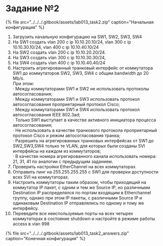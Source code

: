 # Задание №2

{% file src="../../../.gitbook/assets/lab013\_task2.zip" caption="Начальная конфигурация" %}

1. Загрузить начальную конфигурацию на SW1, SW2, SW3, SW4  
2. На SW1 создать vlan 200 c ip 10.10.20.10/24, vlan 300 c ip 10.10.30.10/24, vlan 400 c ip 10.10.40.10/24  
3. На SW2 создать vlan 200 c ip 10.10.20.20/24.  
4. На SW3 создать vlan 300 c ip 10.10.30.30/24,  
5. На SW4 создать vlan 400 c ip 10.10.40.40/24  
6. Настроить агрегированный транковый интерфейс от коммутатора SW1 до коммутаторов SW2, SW3, SW4 с общим bandwidth до 20 Mb/s.  
При этом:  
· Между коммутаторами SW1 и SW2 не использовать протоколы автосогласования;  
· Между коммутаторами SW1 и SW3 использовать протокол автосогласования проприетарный протокол Cisco;  
· Между коммутаторами SW1 и SW4 использовать протокол автосогласования IEEE 802.3ad;  
· Только SW1 выступает в качестве активного инициатора процесса автосогласования;  
· Не использовать в качестве транкового протокола проприетарный протокол Cisco и режим автосогласования транка;  
· Разрешить на агрегированных транковых интерфейсах от SW1 до SW2,SW3,SW4 только те VLAN, для которых были созданы SVI интерфейсы на каждом из коммутаторов;  
· В качестве номера агрегированного канала использовать номера: 21, 31, 41 по аналогии с предыдущим заданием.  
7. Проверить настройки EtherChannel на всех коммутаторах.  
8. Отправить пинг на 255.255.255.255 с SW1 для проверки доступности всех SVI на коммутаторах.  
9. Настроить коммутаторы таким образом, чтобы приходящий на коммутатор IP пакет, с одним и тем же Source IP, но различными Destination IP распределялся по портам входящим в Etherchannel группу, однако при этом IP пакеты, с различными Source IP и одинаковым Destination IP отправлялись по одному и тому же интерфейсу.  
10. Переведите все неиспользуемые порты на всех четырех коммутаторах в состояние shutdown и настройте в режиме работы access в vlan 998  
  


{% file src="../../../.gitbook/assets/lab013\_task2\_answers.zip" caption="Конечная конфигурация" %}

